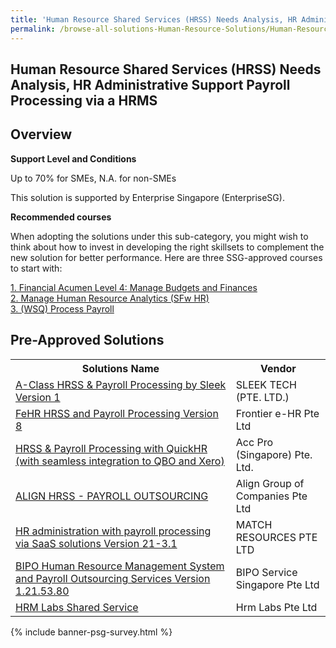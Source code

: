 ```yaml
---
title: 'Human Resource Shared Services (HRSS) Needs Analysis, HR Administrative Support Payroll Processing via a HRMS'
permalink: /browse-all-solutions-Human-Resource-Solutions/Human-Resource-Shared-Services--HRSS--Needs-Analysis--HR-Administrative-Support-Payroll-Processing-via-a-HRMS
---
```


## Human Resource Shared Services (HRSS) Needs Analysis, HR Administrative Support Payroll Processing via a HRMS
## Overview

**Support Level and Conditions**

Up to 70% for SMEs, N.A. for non-SMEs

This solution is supported by Enterprise Singapore (EnterpriseSG).

**Recommended courses**

When adopting the solutions under this sub-category, you might wish to think about how to invest in developing the right skillsets to complement the new solution for better performance. Here are three SSG-approved courses to start with:

<a href='https://courses.enterprisejobskills.gov.sg/Course_Internet/CourseDetail/Financial-Acumen-Level-4-Manage-Budgets-Finances-1'  target='_blank' rel='noopener'>1. Financial Acumen Level 4: Manage Budgets and Finances</a><br>
<a href='https://courses.enterprisejobskills.gov.sg/Course_Internet/CourseDetail/Manage-Human-Resource-Analytics-SFw-HR-2'  target='_blank' rel='noopener'>2. Manage Human Resource Analytics (SFw HR)</a><br>
<a href='https://courses.enterprisejobskills.gov.sg/Course_Internet/CourseDetail/WSQ-Process-Payroll-4'  target='_blank' rel='noopener'>3. (WSQ) Process Payroll</a><br>

## Pre-Approved Solutions

<table>
<tr>
<th style='width: auto;'><b>Solutions Name</b></th>
<th style='width: 30%;'><b>Vendor</b></th>
</tr>
<tr>
<td><a href='/productivity-solutions-grant/solutionrepo/solution1681' target='_blank'>A-Class HRSS & Payroll Processing by Sleek Version 1</a><br></td>
<td>SLEEK TECH (PTE. LTD.)</td>
</tr>
<tr>
<td><a href='/productivity-solutions-grant/solutionrepo/solution1737' target='_blank'>FeHR HRSS and Payroll Processing Version 8</a><br></td>
<td>Frontier e-HR Pte Ltd </td>
</tr>
<tr>
<td><a href='/productivity-solutions-grant/solutionrepo/solution2378' target='_blank'>HRSS & Payroll Processing with QuickHR (with seamless integration to QBO and Xero)</a><br></td>
<td>Acc Pro (Singapore) Pte. Ltd.</td>
</tr>
<tr>
<td><a href='/productivity-solutions-grant/solutionrepo/solution2541' target='_blank'>ALIGN HRSS - PAYROLL OUTSOURCING</a><br></td>
<td>Align Group of Companies Pte Ltd</td>
</tr>
<tr>
<td><a href='/productivity-solutions-grant/solutionrepo/solution2850' target='_blank'>HR administration with payroll processing via SaaS solutions Version 21-3.1</a><br></td>
<td>MATCH RESOURCES PTE LTD</td>
</tr>
<tr>
<td><a href='/productivity-solutions-grant/solutionrepo/solution2953' target='_blank'>BIPO Human Resource Management System and Payroll Outsourcing Services Version 1.21.53.80</a><br></td>
<td>BIPO Service Singapore Pte Ltd</td>
</tr>
<tr>
<td><a href='/productivity-solutions-grant/solutionrepo/solution2984' target='_blank'>HRM Labs Shared Service</a><br></td>
<td>Hrm Labs Pte Ltd</td>
</tr>
</table>

{% include banner-psg-survey.html %}
